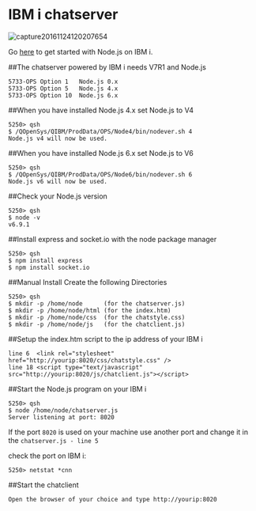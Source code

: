 # IBM i chatserver
![capture20161124120207654](https://cloud.githubusercontent.com/assets/10383523/20596586/8cef6ff8-b23f-11e6-9e84-5fe6ab2854f9.png)

Go [here](https://www.ibm.com/developerworks/community/wikis/home?lang=en#!/wiki/IBM%20i%20Technology%20Updates/page/Node.js) to get started with Node.js on IBM i.

##The chatserver powered by IBM i needs V7R1 and Node.js
```
5733-OPS Option 1 	Node.js 0.x
5733-OPS Option 5 	Node.js 4.x
5733-OPS Option 10 	Node.js 6.x
```

##When you have installed Node.js 4.x set Node.js to V4
```
5250> qsh
$ /QOpenSys/QIBM/ProdData/OPS/Node4/bin/nodever.sh 4
Node.js v4 will now be used. 
```
##When you have installed Node.js 6.x set Node.js to V6
```
5250> qsh
$ /QOpenSys/QIBM/ProdData/OPS/Node6/bin/nodever.sh 6
Node.js v6 will now be used. 
```

##Check your Node.js version

```
5250> qsh
$ node -v
v6.9.1 
```

##Install express and socket.io with the node package manager

```
5250> qsh
$ npm install express
$ npm install socket.io 
```

##Manual Install
Create the following Directories

```
5250> qsh
$ mkdir -p /home/node      (for the chatserver.js)
$ mkdir -p /home/node/html (for the index.htm)
$ mkdir -p /home/node/css  (for the chatstyle.css)
$ mkdir -p /home/node/js   (for the chatclient.js)
```

##Setup the index.htm script to the ip address of your IBM i

```
line 6  <link rel="stylesheet" href="http://yourip:8020/css/chatstyle.css" /> 
line 18 <script type="text/javascript" src="http://yourip:8020/js/chatclient.js"></script>
```

##Start the Node.js program on your IBM i

```
5250> qsh
$ node /home/node/chatserver.js
Server listening at port: 8020 
```

If the port `8020` is used on your machine use another port and change it in the `chatserver.js - line 5` 

check the port on IBM i: 

```
5250> netstat *cnn
```

##Start the chatclient

```
Open the browser of your choice and type http://yourip:8020
```
